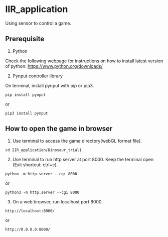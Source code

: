 # IIR_application
Using sensor to control a game.

## Prerequisite
1. Python

Check the following webpage for instructions on how to install latest version of python:
https://www.python.org/downloads/

2. Pynput controller library

On terminal, install pynput with pip or pip3. 
```
pip install pynput
```
or
```
pip3 install pynput
```
## How to open the game in browser
1. Use terminal to access the game directory(webGL format file).
```
cd IIR_application/Dinosaur_trial1
```
2. Use terminal to run http server at port 8000. Keep the terminal open (Exit shortcut: ctrl+c).
```
python -m http.server --cgi 8000
```
or
```
python3 -m http.server --cgi 8000
```
3. On a web browser, run localhost port 8000.
```
http://localhost:8000/
```
or
```
http://0.0.0.0:8000/
```
